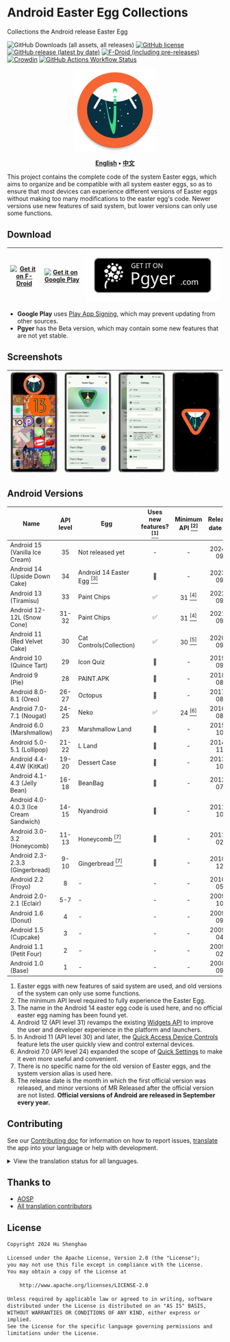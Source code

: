 # Android Easter Egg Collections

Collections the Android release Easter Egg

![GitHub Downloads (all assets, all releases)](https://img.shields.io/github/downloads/hushenghao/AndroidEasterEggs/total?logo=github&label=Downloads)
[![GitHub license](https://img.shields.io/github/license/hushenghao/AndroidEasterEggs?logo=apache)](https://github.com/hushenghao/AndroidEasterEggs/blob/master/LICENSE)
[![GitHub release (latest by date)](https://img.shields.io/github/v/release/hushenghao/AndroidEasterEggs?logo=github)](https://github.com/hushenghao/AndroidEasterEggs/releases)
[![F-Droid (including pre-releases)](https://img.shields.io/f-droid/v/com.dede.android_eggs?logo=fdroid)](https://f-droid.org/packages/com.dede.android_eggs)
[![Crowdin](https://badges.crowdin.net/easter-eggs/localized.svg)](https://crowdin.com/project/easter-eggs)
[![GitHub Actions Workflow Status](https://img.shields.io/github/actions/workflow/status/hushenghao/AndroidEasterEggs/buildBeta.yml?logo=github&label=Beta%20CI)](https://github.com/hushenghao/AndroidEasterEggs/actions/workflows/buildBeta.yml)

<div align="center">

![logo](assets/image/ic_launcher_round.png)

**[English](./README.md) • [中文](./README_zh.md)**

</div>

This project contains the complete code of the system Easter eggs, which aims to organize and be
compatible with all system easter eggs, so as to ensure that most devices can experience different
versions of Easter eggs without making too many modifications to the easter egg's code. Newer
versions use new features of said system, but lower versions can only use some functions.

## Download

| [![Get it on F-Droid](https://fdroid.gitlab.io/artwork/badge/get-it-on.svg)](https://f-droid.org/packages/com.dede.android_eggs) | [![Get it on Google Play](https://play.google.com/intl/en_us/badges/static/images/badges/en_badge_web_generic.png)](https://play.google.com/store/apps/details?id=com.dede.android_eggs&utm_source=Github&pcampaignid=pcampaignidMKT-Other-global-all-co-prtnr-py-PartBadge-Mar2515-1) | [![Beta](assets/image/badge_pgyer.svg)](https://www.pgyer.com/eggs) |
|----------------------------------------------------------------------------------------------------------------------------------|----------------------------------------------------------------------------------------------------------------------------------------------------------------------------------------------------------------------------------------------------------------------------------------|---------------------------------------------------------------------|

* **Google Play**
  uses [Play App Signing](https://support.google.com/googleplay/android-developer/answer/9842756),
  which may prevent updating from other sources.
* **Pgyer** has the Beta version, which may contain some new features that are not yet
  stable.

## Screenshots

| ![Screenshot](./fastlane/metadata/android/en-US/images/phoneScreenshots/1.png) | ![Screenshot](./fastlane/metadata/android/en-US/images/phoneScreenshots/2.png) | ![Screenshot](./fastlane/metadata/android/en-US/images/phoneScreenshots/3.png) | ![Screenshot](./fastlane/metadata/android/en-US/images/phoneScreenshots/4.png) |
|----------------------------------------------------------------------|----------------------------------------------------------------------|----------------------------------------------------------------------|----------------------------------------------------------------------|

## Android Versions

| Name                                   | API level | Egg                                                     | Uses new features? [<sup>[1]</sup>](#id_new_features) | Minimum API [<sup>[2]</sup>](#id_full_egg_mini_api) | Release date [<sup>[8]</sup>](#first_release_date) |
|----------------------------------------|:---------:|---------------------------------------------------------|:-----------------------------------------------------:|:---------------------------------------------------:|:--------------------------------------------------:|
| Android 15 (Vanilla Ice Cream)         |    35     | Not released yet                                        |                           -                           |                          -                          |                      2024-09                       |
| Android 14 (Upside Down Cake)          |    34     | Android 14 Easter Egg [<sup>[3]</sup>](#id_14_egg_name) |                          🚫                           |                          -                          |                      2023-09                       |
| Android 13 (Tiramisu)                  |    33     | Paint Chips                                             |                           ✅                           |         31 [<sup>[4]</sup>](#id_android12)          |                      2022-09                       |
| Android 12-12L (Snow Cone)             |   31-32   | Paint Chips                                             |                           ✅                           |         31 [<sup>[4]</sup>](#id_android12)          |                      2021-09                       |
| Android 11 (Red Velvet Cake)           |    30     | Cat Controls(Collection)                                |                           ✅                           |         30 [<sup>[5]</sup>](#id_android11)          |                      2020-09                       |
| Android 10 (Quince Tart)               |    29     | Icon Quiz                                               |                          🚫                           |                          -                          |                      2019-09                       |
| Android 9 (Pie)                        |    28     | PAINT.APK                                               |                          🚫                           |                          -                          |                      2018-08                       |
| Android 8.0-8.1 (Oreo)                 |   26-27   | Octopus                                                 |                          🚫                           |                          -                          |                      2017-08                       |
| Android 7.0-7.1 (Nougat)               |   24-25   | Neko                                                    |                           ✅                           |          24 [<sup>[6]</sup>](#id_android7)          |                      2016-08                       |
| Android 6.0 (Marshmallow)              |    23     | Marshmallow Land                                        |                          🚫                           |                          -                          |                      2015-10                       |
| Android 5.0-5.1 (Lollipop)             |   21-22   | L Land                                                  |                          🚫                           |                          -                          |                      2014-11                       |
| Android 4.4-4.4W (KitKat)              |   19-20   | Dessert Case                                            |                          🚫                           |                          -                          |                      2013-10                       |
| Android 4.1-4.3 (Jelly Bean)           |   16-18   | BeanBag                                                 |                          🚫                           |                          -                          |                      2012-07                       |
| Android 4.0-4.0.3 (Ice Cream Sandwich) |   14-15   | Nyandroid                                               |                          🚫                           |                          -                          |                      2011-10                       |
| Android 3.0-3.2 (Honeycomb)            |   11-13   | Honeycomb [<sup>[7]</sup>](#id_egg_name)                |                          🚫                           |                          -                          |                      2011-02                       |
| Android 2.3-2.3.3 (Gingerbread)        |   9-10    | Gingerbread [<sup>[7]</sup>](#id_egg_name)              |                          🚫                           |                          -                          |                      2010-12                       |
| Android 2.2 (Froyo)                    |     8     | -                                                       |                           -                           |                          -                          |                      2010-05                       |
| Android 2.0-2.1 (Eclair)               |    5-7    | -                                                       |                           -                           |                          -                          |                      2009-10                       |
| Android 1.6 (Donut)                    |     4     | -                                                       |                           -                           |                          -                          |                      2009-09                       |
| Android 1.5 (Cupcake)                  |     3     | -                                                       |                           -                           |                          -                          |                      2009-04                       |
| Android 1.1 (Petit Four)               |     2     | -                                                       |                           -                           |                          -                          |                      2009-02                       |
| Android 1.0 (Base)                     |     1     | -                                                       |                           -                           |                          -                          |                      2008-09                       |

1. <span id='id_new_features'>Easter eggs with new features of said system are used, and old
   versions of the system can only use some functions.</span>
2. <span id='id_full_egg_mini_api'>The minimum API level required to fully experience the Easter
   Egg.</span>
3. <span id='id_14_egg_name'>The name in the Android 14 easter egg code is used here, and no
   official easter egg naming has been found yet.</span>
4. <span id='id_android12'>Android 12 (API level 31) revamps the
   existing [Widgets API](https://developer.android.com/about/versions/12/features/widgets) to
   improve the user and developer experience in the platform and launchers.</span>
5. <span id='id_android11'>In Android 11 (API level 30) and later,
   the [Quick Access Device Controls](https://developer.android.com/develop/ui/views/device-control)
   feature lets the user quickly view and control external devices.</span>
6. <span id='id_android7'>Android 7.0 (API level 24) expanded the scope
   of [Quick Settings](https://developer.android.com/about/versions/nougat/android-7.0#tile_api) to
   make it even more useful and convenient.</span>
7. <span id='id_egg_name'>There is no specific name for the old version of Easter eggs, and the
   system version alias is used here.</span>
8. <span id='first_release_date'>The release date is the month in which the first official version
   was released, and minor versions of MR Released after the official version are not listed.
   **Official versions of Android are released in September every year.**</span>

## Contributing

See our [Contributing doc](.github/CONTRIBUTING.md) for information on how to report
issues, [translate](https://crowdin.com/project/easter-eggs) the app into your language or help with
development.

<details>
<summary>View the translation status for all languages.</summary>

[![Crowdin](script/crowdin/crowdin_project_progress.svg)](https://crowdin.com/project/easter-eggs)

</details>

## Thanks to

* [AOSP](https://cs.android.com/android/platform/superproject/main)
* [All translation contributors](https://crowdin.com/project/easter-eggs/members)

## License

```text
Copyright 2024 Hu Shenghao

Licensed under the Apache License, Version 2.0 (the "License");
you may not use this file except in compliance with the License.
You may obtain a copy of the License at

    http://www.apache.org/licenses/LICENSE-2.0

Unless required by applicable law or agreed to in writing, software
distributed under the License is distributed on an "AS IS" BASIS,
WITHOUT WARRANTIES OR CONDITIONS OF ANY KIND, either express or implied.
See the License for the specific language governing permissions and
limitations under the License.
```
